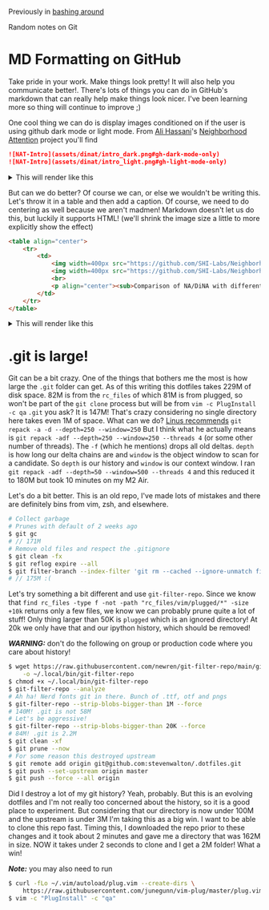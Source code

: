 Previously in [bashing around](bashing_around.md)

Random notes on Git

# MD Formatting on GitHub

Take pride in your work.
Make things look pretty!
It will also help you communicate better!.
There's lots of things you can do in GitHub's markdown that can really help make
things look nicer.
I've been learning more so thing will continue to improve ;)

One cool thing we can do is display images conditioned on if the user is using
github dark mode or light mode.
From [Ali Hassani](https://github.com/alihassanijr)'s [Neighborhood
Attention](https://github.com/SHI-Labs/Neighborhood-Attention-Transformer)
project you'll find 

```markdown
![NAT-Intro](assets/dinat/intro_dark.png#gh-dark-mode-only)
![NAT-Intro](assets/dinat/intro_light.png#gh-light-mode-only)
```

<details closed>
<summary>This will render like this</summary>
<br>

![NAT-Intro](https://github.com/SHI-Labs/Neighborhood-Attention-Transformer/blob/d334f5bb0bd73cad05e5aeaf7c14cce3876a9650/assets/dinat/intro_dark.png#gh-dark-mode-only)
![NAT-Intro](https://github.com/SHI-Labs/Neighborhood-Attention-Transformer/blob/d334f5bb0bd73cad05e5aeaf7c14cce3876a9650/assets/dinat/intro_light.png#gh-light-mode-only)

</details>

But can we do better?
Of course we can, or else we wouldn't be writing this.
Let's throw it in a table and then add a caption.
Of course, we need to do centering as well because we aren't madmen!
Markdown doesn't let us do this, but luckily it supports HTML!
(we'll shrink the image size a little to more explicitly show the effect)

```markdown
<table align="center">
    <tr>
        <td>
            <img width=400px src="https://github.com/SHI-Labs/Neighborhood-Attention-Transformer/blob/d334f5bb0bd73cad05e5aeaf7c14cce3876a9650/assets/dinat/intro_dark.png#gh-dark-mode-only"  alt="NAT-Intro" />
            <img width=400px src="https://github.com/SHI-Labs/Neighborhood-Attention-Transformer/blob/d334f5bb0bd73cad05e5aeaf7c14cce3876a9650/assets/dinat/intro_light.png#gh-light-mode-only" alt="NAT-Intro" />
            <br>
            <p align="center"><sub>Comparison of NA/DiNA with different dilations</sub></p>
        </td>
    </tr>
</table>
```

<details closed>
<summary>This will render like this</summary>
<br>

<table align="center">
    <tr>
        <td>
            <img width=400px src="https://github.com/SHI-Labs/Neighborhood-Attention-Transformer/blob/d334f5bb0bd73cad05e5aeaf7c14cce3876a9650/assets/dinat/intro_dark.png#gh-dark-mode-only"  alt="NAT-Intro" />
            <img width=400px src="https://github.com/SHI-Labs/Neighborhood-Attention-Transformer/blob/d334f5bb0bd73cad05e5aeaf7c14cce3876a9650/assets/dinat/intro_light.png#gh-light-mode-only" alt="NAT-Intro" />
            <br>
            <p align="center"><sub>Comparison of NA/DiNA with different dilations</sub></p>
        </td>
    </tr>
</table>

</details>

# .git is large!
Git can be a bit crazy. 
One of the things that bothers me the most is how large the `.git` folder can get.
As of this writing this dotfiles takes 229M of disk space.
82M is from the `rc_files` of which 81M is from plugged, so won't be part of the
`git clone` process but will be from `vim -c PlugInstall -c qa`
`.git` you ask? It is 147M! That's crazy considering no single directory here
takes even 1M of space.
What can we do?
[Linus recommends](https://gcc.gnu.org/legacy-ml/gcc/2007-12/msg00165.html)
`git repack -a -d --depth=250 --window=250`
But I think what he actually means is `git repack -adf --depth=250 --window=250
--threads 4` (or some other number of threads).
The `-f` (which he mentions) drops all old deltas.
`depth` is how long our delta chains are and `window` is the object window to
scan for a candidate.
So `depth` is our history and `window` is our context window.
I ran `git repack -adf --depth=50 --window=500 --threads 4` and this reduced it
to 180M but took 10 minutes on my M2 Air.

Let's do a bit better.
This is an old repo, I've made lots of mistakes and there are definitely bins
from vim, zsh, and elsewhere.

```bash
# Collect garbage
# Prunes with default of 2 weeks ago
$ git gc
# // 171M 
# Remove old files and respect the .gitignore
$ git clean -fx
$ git reflog expire --all
$ git filter-branch --index-filter 'git rm --cached --ignore-unmatch filename' HEAD
# // 175M :(
```

Let's try something a bit different and use `git-filter-repo`.
Since we know that 
`find rc_files -type f -not -path "rc_files/vim/plugged/*" -size +10k`
returns only a few files, we know we can probably prune quite a lot of stuff!
Only thing larger than 50K is `plugged` which is an ignored directory!
At 20k we only have that and our ipython history, which should be removed!

***WARNING:*** don't do the following on group or production code where you care
about history!

```bash
$ wget https://raw.githubusercontent.com/newren/git-filter-repo/main/git-filter-repo \
    -o ~/.local/bin/git-filter-repo
$ chmod +x ~/.local/bin/git-filter-repo
$ git-filter-repo --analyze
# Ah ha! Nerd fonts git in there. Bunch of .ttf, otf and pngs
$ git-filter-repo --strip-blobs-bigger-than 1M --force
# 140M! .git is not 58M
# Let's be aggressive! 
$ git-filter-repo --strip-blobs-bigger-than 20K --force
# 84M! .git is 2.2M
$ git clean -xf
$ git prune --now 
# For some reason this destroyed upstream
$ git remote add origin git@github.com:stevenwalton/.dotfiles.git
$ git push --set-upstream origin master
$ git push --force --all origin
```
Did I destroy a lot of my git history?
Yeah, probably.
But this is an evolving dotfiles and I'm not really too concerned about the
history, so it is a good place to experiment.
But considering that our directory is now under 100M and the upstream is under
3M I'm taking this as a big win.
I want to be able to clone this repo fast.
Timing this, I downloaded the repo prior to these changes and it took about 2
minutes and gave me a directory that was 162M in size.
NOW it takes under 2 seconds to clone and I get a 2M folder!
What a win!

***Note:***
you may also need to run

```bash
$ curl -fLo ~/.vim/autoload/plug.vim --create-dirs \
    https://raw.githubusercontent.com/junegunn/vim-plug/master/plug.vim
$ vim -c "PlugInstall" -c "qa"
```
